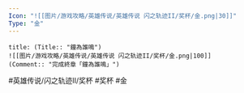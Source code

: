 ```yaml
---
Icon: "![[图片/游戏攻略/英雄传说/英雄传说 闪之轨迹II/奖杯/金.png|30]]"
Type: "金"
---
```

```ad-ed-sen-2-gold
title: (Title:: "鐘為誰鳴")
![[图片/游戏攻略/英雄传说/英雄传说 闪之轨迹II/奖杯/金.png|100]]
(Comment:: "完成終章「鐘為誰鳴」")
```

#英雄传说/闪之轨迹II/奖杯  #奖杯 #金